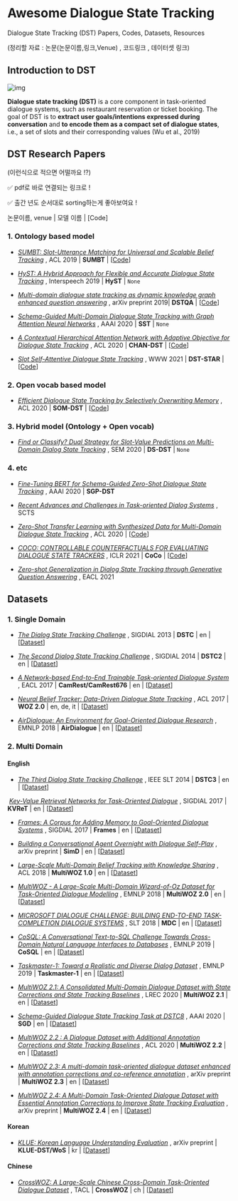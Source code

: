 

# Awesome Dialogue State Tracking

Dialogue State Tracking (DST) Papers, Codes, Datasets, Resources

(정리할 자료 : 논문(논문이름,링크,Venue) , 코드링크 , 데이터셋 링크)


## Introduction to DST

![img](https://github.com/yukyunglee/Awesome-Dialogue-State-Tracking/blob/355ea9c95b3765221ddbdcceab251926865a3021/Img/introduction_dst.png?raw=true)

**Dialogue state tracking (DST)** is a core component in task-oriented dialogue systems, such as restaurant reservation or ticket booking. The goal of DST is to **extract user goals/intentions expressed during conversation** and **to encode them as a compact set of dialogue states**, i.e., a set of slots and their corresponding values (Wu et al., 2019)



## DST Research Papers



(이런식으로 적으면 어떨까요 !?)

✅ pdf로 바로 연결되는 링크로 !

✅ 출간 년도 순서대로 sorting하는게 좋아보여요 !



논문이름, venue | 모델 이름 | [Code]



### 1. Ontology based model

*	*[SUMBT: Slot-Utterance Matching for Universal and Scalable Belief Tracking](https://arxiv.org/pdf/1907.07421.pdf)* , ACL 2019 | **SUMBT** | [[Code](https://github.com/SKTBrain/SUMBT)]

*	*[HyST: A Hybrid Approach for Flexible and Accurate Dialogue State Tracking](https://arxiv.org/pdf/1907.00883.pdf)* , Interspeech 2019 | **HyST** | `None`

*	*[Multi-domain dialogue state tracking as dynamic knowledge graph enhanced question answering](https://arxiv.org/pdf/1911.06192.pdf)* , arXiv preprint 2019| **DSTQA** | [[Code](https://github.com/alexa/dstqa)]

*	*[Schema-Guided Multi-Domain Dialogue State Tracking with Graph Attention Neural Networks](https://speechlab.sjtu.edu.cn/papers/2020/lc918-chen-aaai20.pdf)* , AAAI 2020 | **SST** | `None`

*	*[A Contextual Hierarchical Attention Network with Adaptive Objective for Dialogue State Tracking](https://www.aclweb.org/anthology/2020.acl-main.563.pdf)* , ACL 2020 | **CHAN-DST** | [[Code](https://github.com/smartyfh/CHAN-DST)]

*	*[Slot Self-Attentive Dialogue State Tracking](https://arxiv.org/pdf/2101.09374.pdf)* , WWW 2021 | **DST-STAR** | [[Code](https://github.com/smartyfh/DST-STAR)]



### 2. Open vocab based model

*	*[Efficient Dialogue State Tracking by Selectively Overwriting Memory](https://arxiv.org/pdf/1911.03906.pdf)* , ACL 2020 | **SOM-DST** | [[Code](https://github.com/clovaai/som-dst)]



### 3. Hybrid model (Ontology + Open vocab)



*	*[Find or Classify? Dual Strategy for Slot-Value Predictions on Multi-Domain Dialog State Tracking](https://arxiv.org/pdf/1910.03544.pdf)* , SEM 2020 | **DS-DST** | `None`





### 4. etc
* *[Fine-Tuning BERT for Schema-Guided Zero-Shot Dialogue State Tracking](https://arxiv.org/pdf/2002.00181.pdf)* , AAAI 2020 | **SGP-DST** 

*	*[Recent Advances and Challenges in Task-oriented Dialog Systems](https://arxiv.org/pdf/2003.07490.pdf)* , SCTS

*	*[Zero-Shot Transfer Learning with Synthesized Data for Multi-Domain Dialogue State Tracking](https://www.aclweb.org/anthology/2020.acl-main.12.pdf)* , ACL 2020 | [[Code](https://github.com/stanford-oval/zero-shot-multiwoz-acl2020)]

*	*[COCO: CONTROLLABLE COUNTERFACTUALS FOR EVALUATING DIALOGUE STATE TRACKERS](https://arxiv.org/pdf/2010.12850.pdf)* , ICLR 2021 | **CoCo** | [[Code](https://github.com/salesforce/coco-dst)]

*	*[Zero-shot Generalization in Dialog State Tracking through Generative Question Answering](https://www.aclweb.org/anthology/2021.eacl-main.91.pdf)* , EACL 2021




## Datasets

### 1. Single Domain

*	*[The Dialog State Tracking Challenge](https://www.aclweb.org/anthology/W13-4065.pdf)* , SIGDIAL 2013 | **DSTC** | en |[[Dataset](https://www.microsoft.com/en-us/research/event/dialog-state-tracking-challenge/#!dstc1-downloads)]

*	*[The Second Dialog State Tracking Challenge](https://www.aclweb.org/anthology/W14-4337.pdf)* , SIGDIAL 2014 | **DSTC2** | en | [[Dataset](https://github.com/matthen/dstc)]

*	*[A Network-based End-to-End Trainable Task-oriented Dialogue System](https://www.aclweb.org/anthology/E17-1042.pdf)* , EACL 2017 | **CamRest/CamRest676** | en | [[Dataset](https://github.com/WING-NUS/sequicity/tree/master/data/CamRest676)]

*	*[Neural Belief Tracker: Data-Driven Dialogue State Tracking](https://www.aclweb.org/anthology/P17-1163.pdf)* , ACL 2017 | **WOZ 2.0** | en, de, it | [[Dataset](https://github.com/nmrksic/neural-belief-tracker/tree/master/data/woz)]

*	*[AirDialogue: An Environment for Goal-Oriented Dialogue Research](https://www.aclweb.org/anthology/D18-1419.pdf)* , EMNLP 2018 | **AirDialogue** | en | [[Dataset](https://github.com/google/airdialogue)]

### 2. Multi Domain

#### English
*	*[The Third Dialog State Tracking Challenge](https://www.matthen.com/assets/pdf/The_Third_Dialog_State_Tracking_Challenge.pdf)* , IEEE SLT 2014 | **DSTC3** | en | [[Dataset](https://github.com/matthen/dstc)]

​	*[Key-Value Retrieval Networks for Task-Oriented Dialogue](https://www.aclweb.org/anthology/W17-5506.pdf)* , SIGDIAL 2017 | **KVReT** | en | [[Dataset](https://nlp.stanford.edu/blog/a-new-multi-turn-multi-domain-task-oriented-dialogue-dataset/)]

  <!--- Dialogue state 없음 --->
*	*[Frames: A Corpus for Adding Memory to Goal-Oriented Dialogue Systems](https://www.aclweb.org/anthology/W17-5526v2.pdf)* , SIGDIAL 2017 | **Frames** | en | [[Dataset](https://www.microsoft.com/en-us/research/project/frames-dataset/)]

*	*[Building a Conversational Agent Overnight with Dialogue Self-Play](https://arxiv.org/pdf/1801.04871.pdf)* , arXiv preprint | **SimD** | en | [[Dataset](https://github.com/google-research-datasets/simulated-dialogue)]

*	*[Large-Scale Multi-Domain Belief Tracking with Knowledge Sharing](https://www.aclweb.org/anthology/P18-2069.pdf)* , ACL 2018 | **MultiWOZ 1.0** | en | [[Dataset](https://github.com/budzianowski/multiwoz)]

*	*[MultiWOZ - A Large-Scale Multi-Domain Wizard-of-Oz Dataset for Task-Oriented Dialogue Modelling](https://www.aclweb.org/anthology/D18-1547.pdf)* , EMNLP 2018 | **MultiWOZ 2.0** | en | [[Dataset](https://github.com/budzianowski/multiwoz)]

<!--- Dialogue state 없음 --->
*	*[MICROSOFT DIALOGUE CHALLENGE: BUILDING END-TO-END TASK-COMPLETION DIALOGUE SYSTEMS](https://arxiv.org/pdf/1807.11125.pdf)* , SLT 2018 | **MDC** | en | [[Dataset](https://github.com/xiul-msr/e2e_dialog_challenge)]

<!--- Dialogue state 없음 --->
*	*[CoSQL: A Conversational Text-to-SQL Challenge Towards Cross-Domain Natural Language Interfaces to Databases](https://www.aclweb.org/anthology/D19-1204.pdf)* , EMNLP 2019 | **CoSQL** | en | [[Dataset](https://yale-lily.github.io/cosql)]

<!--- Dialogue state 없음 --->
*	*[Taskmaster-1: Toward a Realistic and Diverse Dialog Dataset](https://www.aclweb.org/anthology/D19-1459.pdf)* , EMNLP 2019 | **Taskmaster-1** | en | [[Dataset](https://research.google/tools/datasets/taskmaster-1/)]

*	*[MultiWOZ 2.1: A Consolidated Multi-Domain Dialogue Dataset with State Corrections and State Tracking Baselines](https://www.aclweb.org/anthology/2020.lrec-1.53.pdf)* , LREC 2020 | **MultiWOZ 2.1** | en | [[Dataset](https://github.com/budzianowski/multiwoz)]

*	*[Schema-Guided Dialogue State Tracking Task at DSTC8](https://arxiv.org/pdf/2002.01359.pdf)* , AAAI 2020 | **SGD** | en | [[Dataset](https://github.com/google-research-datasets/dstc8-schema-guided-dialogue)]

*	*[MultiWOZ 2.2 : A Dialogue Dataset with Additional Annotation Corrections and State Tracking Baselines](https://www.aclweb.org/anthology/2020.nlp4convai-1.13.pdf)* , ACL 2020 | **MultiWOZ 2.2** | en | [[Dataset](https://github.com/budzianowski/multiwoz)]

*	*[MultiWOZ 2.3: A multi-domain task-oriented dialogue dataset enhanced with annotation corrections and co-reference annotation](https://arxiv.org/pdf/2010.05594.pdf)* , arXiv preprint | **MultiWOZ 2.3** | en | [[Dataset](https://github.com/lexmen318/MultiWOZ-coref)]

*	*[MultiWOZ 2.4: A Multi-Domain Task-Oriented Dialogue Dataset with Essential Annotation Corrections to Improve State Tracking Evaluation](https://arxiv.org/pdf/2104.00773.pdf)* , arXiv preprint | **MultiWOZ 2.4** | en | [[Dataset](https://github.com/smartyfh/MultiWOZ2.4)]


#### Korean
*	*[KLUE: Korean Language Understanding Evaluation](https://arxiv.org/pdf/2105.09680.pdf)* , arXiv preprint | **KLUE-DST/WoS** | kr | [[Dataset](https://klue-benchmark.com/)]

#### Chinese
*	*[CrossWOZ: A Large-Scale Chinese Cross-Domain Task-Oriented Dialogue Dataset](https://www.aclweb.org/anthology/2020.tacl-1.19.pdf)* , TACL | **CrossWOZ** | ch | [[Dataset](https://github.com/thu-coai/CrossWOZ)]





